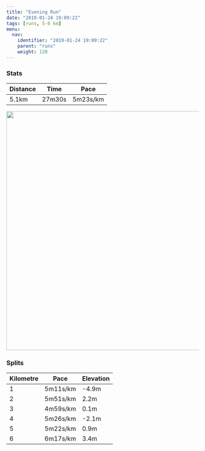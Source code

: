 ```yaml
---
title: "Evening Run"
date: "2019-01-24 19:09:22"
tags: [runs, 5-6 km]
menu:
  nav:
    identifier: "2019-01-24 19:09:22"
    parent: "runs"
    weight: 130
---
```


### Stats

| Distance | Time | Pace |
|----------|------|------|
|5.1km|27m30s|5m23s/km|

<img src='https://maps.googleapis.com/maps/api/staticmap?maptype=terrain&path=enc:ypjeItxyLfE~IlGfBpJdQnIzZzElf@?h`@cBrRl@aIzAw@uAeJz@yWiF{h@}I}]aK_QiEo@sF}J&key=AIzaSyAfqMeaZ1CCJFGP5cWud__oZnT_Pybg-1M&size=800x800&scale=2&markers=color:yellow|label:S|53.47101,-2.26715&markers=color:green|label:F|53.47105000000001,-2.2672499999999998' width='625' />

### Splits

| Kilometre | Pace | Elevation |
|------|------|-----------|
|1|5m11s/km|-4.9m|
|2|5m51s/km|2.2m|
|3|4m59s/km|0.1m|
|4|5m26s/km|-2.1m|
|5|5m22s/km|0.9m|
|6|6m17s/km|3.4m|

